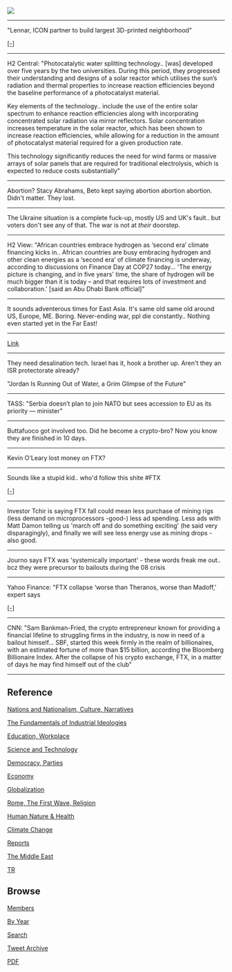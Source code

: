 <img src="https://drive.google.com/uc?export=view&id=1B2wf9R7AMH1d7Vw6e2mucLbIQ5NSjir7"/>

---

"Lennar, ICON partner to build largest 3D-printed neighborhood"

[[-]](https://youtu.be/feU5R4FTM30)

---

H2 Central: "Photocatalytic water splitting technology.. [was]
developed over five years by the two universities. During this period,
they progressed their understanding and designs of a solar reactor
which utilises the sun’s radiation and thermal properties to increase
reaction efficiencies beyond the baseline performance of a
photocatalyst material.

Key elements of the technology.. include the use of the entire solar
spectrum to enhance reaction efficiencies along with incorporating
concentrated solar radiation via mirror reflectors. Solar
concentration increases temperature in the solar reactor, which has
been shown to increase reaction efficiencies, while allowing for a
reduction in the amount of photocatalyst material required for a given
production rate.

This technology significantly reduces the need for wind farms or
massive arrays of solar panels that are required for traditional
electrolysis, which is expected to reduce costs substantially"

---

Abortion? Stacy Abrahams, Beto kept saying abortion abortion
abortion. Didn't matter. They lost.

---

The Ukraine situation is a complete fuck-up, mostly US and UK's
fault.. but voters don't see any of that. The war is not at *their*
doorstep.

---

H2 View: "African countries embrace hydrogen as ‘second era’ climate
financing kicks in.. African countries are busy embracing hydrogen and
other clean energies as a ‘second era’ of climate financing is
underway, according to discussions on Finance Day at COP27
today... 'The energy picture is changing, and in five years' time, the
share of hydrogen will be much bigger than it is today – and that
requires lots of investment and collaboration.' [said an Abu Dhabi
Bank official]"

---

It sounds adventerous times for East Asia. It's same old same old
around US, Europe, ME. Boring. Never-ending war, ppl die
constantly.. Nothing even started yet in the Far East!

---

[Link](tweets/2020/twimg/EPNBmUTWkAImfcY.jpg)

---

They need desalination tech. Israel has it, hook a brother up. Aren't
they an ISR protectorate already?

"Jordan Is Running Out of Water, a Grim Glimpse of the Future"

---

TASS: "Serbia doesn’t plan to join NATO but sees accession to EU as
its priority — minister"

---

Buttafuoco got involved too. Did he become a crypto-bro? Now you know
they are finished in 10 days.

---

Kevin O'Leary lost money on FTX? 

---

Sounds like a stupid kid.. who'd follow this shite \#FTX

[[-]](https://twitter.com/NerdNationUnbox/status/1590562777139417094)

---

Investor Tchir is saying FTX fall could mean less purchase of mining
rigs (less demand on microprocessors -good-) less ad spending. Less
ads with Matt Damon telling us 'march off and do something exciting'
(he said very disparagingly), and finally we will see less energy use
as mining drops - also good.

---

Journo says FTX was 'systemically important' - these words freak me
out.. bcz they were precursor to bailouts during the 08 crisis

---

Yahoo Finance: "FTX collapse ‘worse than Theranos, worse than Madoff,’
expert says

[[-]](https://youtu.be/SwXruCO3lXI?t=49)

---

CNN: "Sam Bankman-Fried, the crypto entrepreneur known for providing a
financial lifeline to struggling firms in the industry, is now in need
of a bailout himself... SBF, started this week firmly in the realm of
billionaires, with an estimated fortune of more than $15 billion,
according the Bloomberg Billionaire Index. After the collapse of his
crypto exchange, FTX, in a matter of days he may find himself out of
the club"

---

## Reference

[Nations and Nationalism, Culture, Narratives](2013/02/nations-and-nationalism.html)

[The Fundamentals of Industrial Ideologies](2011/04/fundamentals-of-industrial-ideologies.html)

[Education, Workplace](2017/09/education-workplace.html)

[Science and Technology](2018/09/science-technology.html)

[Democracy, Parties](2016/11/democracy.html)

[Economy](2018/05/economy.html)

[Globalization](2018/09/globalization.html)

[Rome, The First Wave, Religion](2017/12/rome.html)

[Human Nature & Health](2020/07/human-nature.html)

[Climate Change](2018/12/climate.html)

[Reports](2019/05/reports.html)

[The Middle East](2019/07/middleeast.html)

[TR](../tr)

## Browse

[Members](2022/08/members.html)

[By Year](years.html)

[Search](search.html)

[Tweet Archive](tweets/index.html)

[PDF](https://drive.google.com/uc?export=view&id=1FSi-1MnqXVq_PVTEXzzflwN8-7h92N_R)

